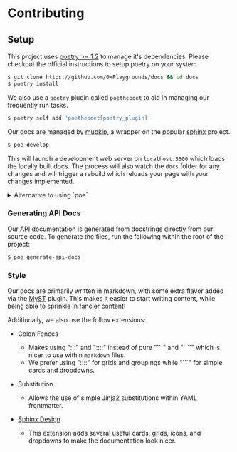 # Contributing

## Setup

This project uses [poetry >= 1.2](https://python-poetry.org/docs/) to manage it's dependencies. Please checkout the official instructions to setup poetry on your system.

```bash
$ git clone https://github.com/0xPlaygrounds/docs && cd docs
$ poetry install
```

We also use a `poetry` plugin called `poethepoet` to aid in managing our frequently run tasks.

```bash
$ poetry self add 'poethepoet[poetry_plugin]'
```

Our docs are managed by [mudkip](https://github.com/vberlier/mudkip), a wrapper on the popular [sphinx](https://www.sphinx-doc.org/) project.


```bash
$ poe develop
```

This will launch a development web server on `localhost:5500` which loads the locally built docs. The process will also watch the `docs` folder for any changes and will trigger a rebuild which reloads your page with your changes implemented.

<details>
<summary>Alternative to using `poe`</summary>
<br>
If you wish not use `poe`, you'll have to run the following and checkout the commands listed in the `pyproject.toml` under `[tool.poe.tasks]`.

```bash
$ poetry shell
$ mudkip develop
# or
$ poetry run mudkip develop
```
</details>


### Generating API Docs

Our API documentation is generated from docstrings directly from our source code. To generate the files, run the following within the root of the project:

```bash
$ poe generate-api-docs
```

### Style

Our docs are primarily written in markdown, with some extra flavor added via the [MyST](https://myst-parser.readthedocs.io) plugin. This makes it easier to start writing content, while being able to sprinkle in fancier content!

Additionally, we also use the follow extensions:
  - Colon Fences
    - Makes using ":::" and "::::" instead of pure "\`\`\`" and "\`\`\`\`" which is nicer to use within `markdown` files.
    - We prefer using "::::" for grids and groupings while "\`\`\`" for simple cards and dropdowns.

  - Substitution
    - Allows the use of simple Jinja2 substitutions within YAML frontmatter.

  - [Sphinx Design](https://sphinx-design.readthedocs.io/)
    - This extension adds several useful cards, grids, icons, and dropdowns to make the documentation look nicer.
